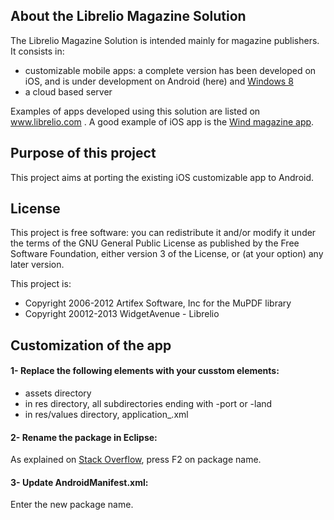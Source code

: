 ## About the Librelio Magazine Solution
The Librelio Magazine Solution is intended mainly for magazine publishers. It consists in:
- customizable mobile apps: a complete version has been developed on iOS, and is under development on Android (here) and [Windows 8](https://github.com/Librelio/windows8)
- a cloud based server

Examples of apps developed using this solution are listed on www.librelio.com . A good example of iOS app is the [Wind magazine app](https://itunes.apple.com/fr/app/wind-magazine/id433594605?mt=8). 

## Purpose of this project
This project aims at porting the existing iOS customizable app to Android. 

## License
This project is free software: you can redistribute it and/or modify it under the terms of the GNU General Public License as published by the Free Software Foundation, either version 3 of the License, or (at your option) any later version.

This project is:
- Copyright 2006-2012 Artifex Software, Inc for the MuPDF library
- Copyright 20012-2013 WidgetAvenue - Librelio




## Customization of the app
#### 1- Replace the following elements with your cusstom elements:
*  assets directory
*  in res directory, all subdirectories ending with -port or -land
*  in res/values directory, application_.xml

#### 2- Rename the package in Eclipse:
As explained on [Stack Overflow](http://stackoverflow.com/questions/3697899/package-renaming-in-eclipse-android-project), press F2 on package name. 



#### 3- Update AndroidManifest.xml:
Enter the new package name.
